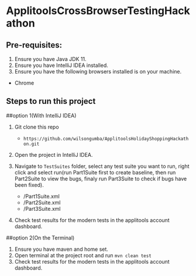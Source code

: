 # ApplitoolsCrossBrowserTestingHackathon

## Pre-requisites:

1. Ensure you have Java JDK 11.
2. Ensure you have IntelliJ IDEA installed.
3. Ensure you have the following browsers installed is on your machine.
  * Chrome

## Steps to run this project

##option 1(With IntelliJ IDEA)
1. Git clone this repo
    * `https://github.com/wilsongumba/ApplitoolsHolidayShoppingHackathon.git` 
2. Open the project in IntelliJ IDEA.
3. Navigate to `TestSuites` folder, select any test suite you want to run, right click and select run(run Part1Suite first to create baseline, then run Part2Suite to view the bugs, finaly run Part3Suite to check if bugs have been fixed).
    * /Part1Suite.xml
    * /Part2Suite.xml
    * /Part3Suite.xml
            
3. Check test results for the modern tests in the applitools account dashboard.

##option 2(On the Terminal)
1. Ensure you have maven and home set.
2. Open terminal at the project root and run `mvn clean test`
3. Check test results for the modern tests in the applitools account dashboard.
